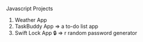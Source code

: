Javascript Projects
1. Weather App
2. TaskBuddy App => a to-do list app
3. Swift Lock App 🔒 => r random password generator
